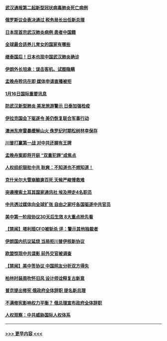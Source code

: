 #### [武汉通报第二起新型冠状病毒肺炎死亡病例](../pages/prog202/a102754298.md?t=01170544) 
#### [俄罗斯议会表决通过 税务局长出任新总理](../pages/prog202/a102754288.md?t=01170544) 
#### [日本现首宗武汉肺炎病例 患者中国籍](../pages/prog202/a102754250.md?t=01170544) 
#### [全球最合适养儿育女的国家有哪些](../pages/prog202/a102754198.md?t=01170544) 
#### [继泰国后！日本也现中国武汉肺炎确诊](../pages/prog202/a102754064.md?t=01170544) 
#### [伊朗外长坦承：误击客机、试图隐瞒](../pages/prog202/a102754062.md?t=01170544) 
#### [孟晚舟聆讯在即 媒体申请直播被拒](../pages/prog202/a102754058.md?t=01170544) 
#### [1月16日国际重要讯息](../pages/prog202/a102754054.md?t=01170544) 
#### [防武汉新型肺炎 美发旅游警示 日泰加强检疫](../pages/prog202/a102753986.md?t=01170544) 
#### [伊拉克国会下驱逐令 美仍恢复联合军事行动](../pages/prog202/a102753975.md?t=01170544) 
#### [澳洲东岸雷暴缓解山火 侏罗纪时期松树林幸保存](../pages/prog202/a102753943.md?t=01170544) 
#### [川普打赢第一战 对中共还握有王牌](../pages/prog202/a102753874.md?t=01170544) 
#### [孟晚舟案即将开庭 “双重犯罪”成焦点](../pages/prog202/a102753891.md?t=01170544) 
#### [人权组织狠批中共 耿爽：不知道也不想知道！](../pages/prog202/a102753872.md?t=01170544) 
#### [克什米尔大雪崩酿逾百死 天候严峻搜救难](../pages/prog202/a102753837.md?t=01170544) 
#### [突袭搜索土耳其国家通讯社 埃及押走4名职员](../pages/prog202/a102753805.md?t=01170544) 
#### [中共透过媒体向全球扩张 自由之家吁各国驱逐中共官员](../pages/prog202/a102753798.md?t=01170544) 
#### [美中第一阶段协议30天后生效 8大重点抢先看](../pages/prog202/a102753782.md?t=01170544) 
#### [【禁闻】塔利班CFO被斩杀 评：警示其他独裁者](../pages/prog202/a102753756.md?t=01170544) 
#### [伊朗国内抗议延烧 当局拒川普伊核新协议](../pages/prog202/a102753697.md?t=01170544) 
#### [欧盟惊现中共谍影 前外交官被调查](../pages/prog202/a102753660.md?t=01170544) 
#### [【禁闻】美中签协议 中国网友分析双方得失](../pages/prog202/a102753688.md?t=01170544) 
#### [柏林时装周吹怀旧风 设计师诠释复古新意](../pages/prog202/a102753637.md?t=01170544) 
#### [普京提出修宪 俄政府全体辞职 提名新总理](../pages/prog202/a102753597.md?t=01170544) 
#### [不满修宪影响权力平衡？ 俄总理宣布政府全体辞职](../pages/prog202/a102753541.md?t=01170544) 
#### [人权观察：中共威胁国际人权体系](../pages/prog202/a102753528.md?t=01170544) 

----
#### [ >>> 更早内容 <<< ](../indexes/prog202-earlier.md)
